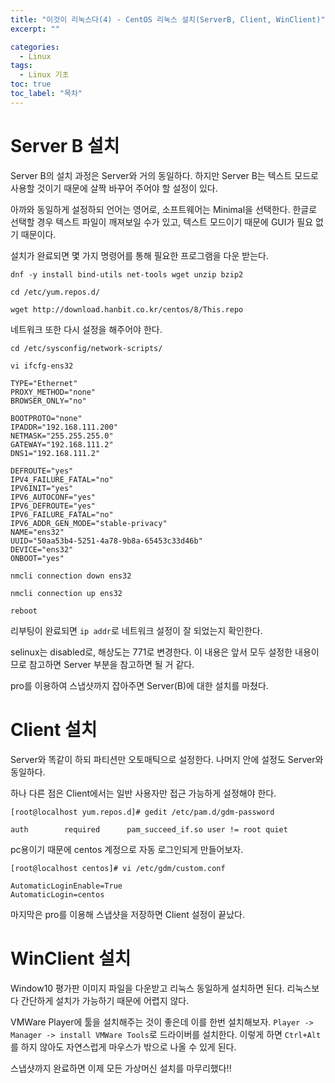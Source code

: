```yaml
---
title: "이것이 리눅스다(4) - CentOS 리눅스 설치(ServerB, Client, WinClient)"
excerpt: ""

categories:
  - Linux
tags:
  - Linux 기초
toc: true
toc_label: "목차"
---
```


# Server B 설치

Server B의 설치 과정은 Server와 거의 동일하다. 하지만 Server B는 텍스트 모드로 사용할 것이기 때문에 살짝 바꾸어 주어야 할 설정이 있다.

아까와 동일하게 설정하되 언어는 영어로, 소프트웨어는 Minimal을 선택한다. 한글로 선택할 경우 텍스트 파일이 깨져보일 수가 있고, 텍스트 모드이기 때문에 GUI가 필요 없기 때문이다. 

설치가 완료되면 몇 가지 명령어를 통해 필요한 프로그램을 다운 받는다. 

```
dnf -y install bind-utils net-tools wget unzip bzip2

cd /etc/yum.repos.d/

wget http://download.hanbit.co.kr/centos/8/This.repo
```

네트워크 또한 다시 설정을 해주어야 한다.

```
cd /etc/sysconfig/network-scripts/

vi ifcfg-ens32

TYPE="Ethernet"
PROXY_METHOD="none"
BROWSER_ONLY="no"

BOOTPROTO="none"
IPADDR="192.168.111.200"
NETMASK="255.255.255.0"
GATEWAY="192.168.111.2"
DNS1="192.168.111.2"

DEFROUTE="yes"
IPV4_FAILURE_FATAL="no"
IPV6INIT="yes"
IPV6_AUTOCONF="yes"
IPV6_DEFROUTE="yes"
IPV6_FAILURE_FATAL="no"
IPV6_ADDR_GEN_MODE="stable-privacy"
NAME="ens32"
UUID="50aa53b4-5251-4a78-9b8a-65453c33d46b"
DEVICE="ens32"
ONBOOT="yes"

nmcli connection down ens32

nmcli connection up ens32

reboot
```

리부팅이 완료되면 `ip addr`로 네트워크 설정이 잘 되었는지 확인한다. 

selinux는 disabled로, 해상도는 771로 변경한다. 이 내용은 앞서 모두 설정한 내용이므로 참고하면 Server 부분을 참고하면 될 거 같다. 

pro를 이용하여 스냅샷까지 잡아주면 Server(B)에 대한 설치를 마쳤다.

# Client 설치

Server와 똑같이 하되 파티션만 오토매틱으로 설정한다. 나머지 안에 설정도 Server와 동일하다.

하나 다른 점은 Client에서는 일반 사용자만 접근 가능하게 설정해야 한다. 

```
[root@localhost yum.repos.d]# gedit /etc/pam.d/gdm-password

auth        required      pam_succeed_if.so user != root quiet
```

pc용이기 때문에 centos 계정으로 자동 로그인되게 만들어보자.

```
[root@localhost centos]# vi /etc/gdm/custom.conf 

AutomaticLoginEnable=True
AutomaticLogin=centos
```

마지막은 pro를 이용해 스냅샷을 저장하면 Client 설정이 끝났다.

# WinClient 설치

Window10 평가판 이미지 파일을 다운받고 리눅스 동일하게 설치하면 된다. 리눅스보다 간단하게 설치가 가능하기 때문에 어렵지 않다.

VMWare Player에 툴을 설치해주는 것이 좋은데 이를 한번 설치해보자. `Player -> Manager -> install VMWare Tools`로 드라이버를 설치한다. 이렇게 하면 `Ctrl+Alt`를 하지 않아도 자연스럽게 마우스가 밖으로 나올 수 있게 된다. 

스냅샷까지 완료하면 이제 모든 가상머신 설치를 마무리했다!!